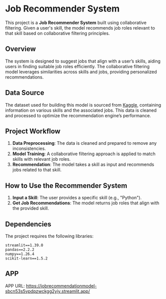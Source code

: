 # Job Recommender System

This project is a **Job Recommender System** built using collaborative filtering. Given a user's skill, the model recommends job roles relevant to that skill based on collaborative filtering principles.

## Overview

The system is designed to suggest jobs that align with a user’s skills, aiding users in finding suitable job roles efficiently. The collaborative filtering model leverages similarities across skills and jobs, providing personalized recommendations.

## Data Source

The dataset used for building this model is sourced from [Kaggle](https://www.kaggle.com/), containing information on various skills and the associated jobs. This data is cleaned and processed to optimize the recommendation engine’s performance.

## Project Workflow

1. **Data Preprocessing**: The data is cleaned and prepared to remove any inconsistencies.
2. **Model Training**: A collaborative filtering approach is applied to match skills with relevant job roles.
3. **Recommendation**: The model takes a skill as input and recommends jobs related to that skill.

## How to Use the Recommender System

1. **Input a Skill**: The user provides a specific skill (e.g., "Python").
2. **Get Job Recommendations**: The model returns job roles that align with the provided skill.

## Dependencies

The project requires the following libraries:

```text
streamlit==1.39.0
pandas==2.2.2
numpy==1.26.4
scikit-learn==1.5.2
```

## APP
APP URL: https://jobrecommendationmodel-sbcn53s5vpdpzwckgg2yiy.streamlit.app/
